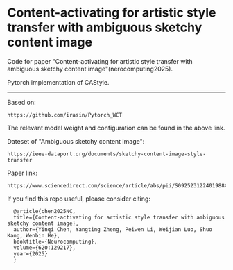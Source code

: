 # Content-activating for artistic style transfer with ambiguous sketchy content image

Code for paper "Content-activating for artistic style transfer with ambiguous sketchy content image"(nerocomputing2025).

Pytorch implementation of CAStyle.

---

Based on: 
```
https://github.com/irasin/Pytorch_WCT
```

The relevant model weight and configuration can be found in the above link.


Dateset of "Ambiguous sketchy content image": 
```
https://ieee-dataport.org/documents/sketchy-content-image-style-transfer
```

Paper link:
```
https://www.sciencedirect.com/science/article/abs/pii/S092523122401988X
```

If you find this repo useful, please consider citing:

```
  @article{chen2025NC,
  title={Content-activating for artistic style transfer with ambiguous sketchy content image},
  author={Yinqi Chen, Yangting Zheng, Peiwen Li, Weijian Luo, Shuo Kang, Wenbin He},
  booktitle={Neurocomputing},
  volume={620:129217},
  year={2025}
  }
```
